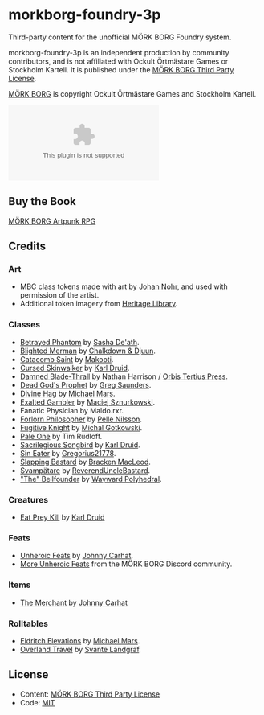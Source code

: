 # morkborg-foundry-3p

Third-party content for the unofficial MÖRK BORG Foundry system.

morkborg-foundry-3p is an independent production by community contributors, and is not affiliated with Ockult Örtmästare Games or Stockholm Kartell. It is published under the [MÖRK BORG Third Party License](https://morkborg.com/license/).

[MÖRK BORG](https://www.morkborg.com) is copyright Ockult Örtmästare Games and Stockholm Kartell.

![Latest Release Download Count](https://img.shields.io/github/downloads/fvtt-fria-ligan/morkborg-foundry-3p/latest/module.zip)

## Buy the Book
[MÖRK BORG Artpunk RPG](https://frialigan.se/en/store/?product_id=4529866506377)

## Credits

### Art
  * MBC class tokens made with art by [Johan Nohr](https://twitter.com/JohanNohr), and used with permission of the artist.
  * Additional token imagery from [Heritage Library](https://www.heritagetype.com/pages/free-vintage-illustrations).

### Classes
  * [Betrayed Phantom](https://theeldritchtomb.itch.io/betrayed-phantom) by [Sasha De'ath](https://theeldritchtomb.itch.io/).
  * [Blighted Merman](https://chalkdown.itch.io/blighted-merman) by [Chalkdown & Djuun](https://chalkdown.itch.io/).
  * [Catacomb Saint](https://imcclung.itch.io/catacomb-saint) by [Makooti](https://imcclung.itch.io/).
  * [Cursed Skinwalker](https://makedatanotlore.itch.io/cursed-skinwalker) by [Karl Druid](https://makedatanotlore.itch.io/). 
  * [Damned Blade-Thrall](https://nthdegree.itch.io/damned-blade-thrall-a-class-for-mork-borg) by Nathan Harrison / [Orbis Tertius Press](https://orbis-tertius.org/).
  * [Dead God's Prophet](https://drive.google.com/file/d/1NlxdeWP5p--1jw_4pueDO0rAy721mMJ_/view) by [Greg Saunders](https://firerubydesigns.co.uk/home?i=1).
  * [Divine Hag](https://www.drivethrurpg.com/product/349184/An-Cailleach-An-Irish-Folklore-Class-for-Mork-Borg) by [Michael Mars](https://www.drivethrurpg.com/browse/pub/18364/Michael-Mars).
  * [Exalted Gambler](https://www.drivethrurpg.com/product/332162/Exalted-Gambler-A-class-for-MORK-BORG) by [Maciej Sznurkowski](https://www.drivethrurpg.com/browse/pub/17361/Sznurek).
  * Fanatic Physician by Maldo.rxr.
  * [Forlorn Philosopher](https://freeleaguepublishing.com/en/store/?product_id=5985103151253) by [Pelle Nilsson](http://occultherbmaster.blogspot.com/).
  * [Fugitive Knight](https://neonon.itch.io/mork-borg-fugitive-knight) by [Michal Gotkowski](https://neonon.itch.io/).
  * [Pale One](https://drive.google.com/file/d/1QKI25D3spENoQb0CnB4I3uMPgCBrusDx/view) by Tim Rudloff.
  * [Sacrilegious Songbird](https://makedatanotlore.itch.io/sacrilegious-songbird) by [Karl Druid](https://makedatanotlore.itch.io/).
  * [Sin Eater](https://www.drivethrurpg.com/product/363116/We-Are-What-We-Are) by [Gregorius21778](https://gregorius21778.wordpress.com/).
  * [Slapping Bastard](https://anadversary.itch.io/slapping-bastard) by [Bracken MacLeod](https://anadversary.itch.io/).
  * [Svampätare](https://reverendunclebastard.itch.io/svamp) by [ReverendUncleBastard](https://itch.io/profile/reverendunclebastard).
  * ["The" Bellfounder](https://www.drivethrurpg.com/product/345462/The-Bellfounder-Class-ThirdParty-Mork-Borg-Publication) by [Wayward Polyhedral](https://www.drivethrurpg.com/browse/pub/18666/Wayward-Polyhedral).
  
### Creatures
  * [Eat Prey Kill](https://makedatanotlore.itch.io/eat-prey-kill) by [Karl Druid](https://makedatanotlore.itch.io/)

### Feats
  * [Unheroic Feats](https://drive.google.com/file/d/1A4dl3yRXt19Am0ZV5tPyqjfnkJR0R5f8/view) by [Johnny Carhat](https://metalskull-games.itch.io/).
  * [More Unheroic Feats](http://www.tablemonger.com/?tableName=D20%20More%20Unheroic%20Feats) from the MÖRK BORG Discord community.

### Items
  * [The Merchant](https://morkborg.com/content/) by [Johnny Carhat](https://metalskull-games.itch.io/)

### Rolltables
  * [Eldritch Elevations](https://www.drivethrurpg.com/product/342353/Eldritch-Elevations-A-Table-for-Mork-Borg) by [Michael Mars](https://www.drivethrurpg.com/browse/pub/18364/Michael-Mars).
  * [Overland Travel](https://morkborg.com/content/) by [Svante Landgraf](http://dimfrost.itch.io/).  

## License
  * Content: [MÖRK BORG Third Party License](https://morkborg.com/license/)
  * Code: [MIT](https://en.wikipedia.org/wiki/MIT_License)
